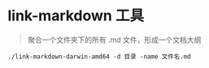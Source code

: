# link-markdown 工具

> 聚合一个文件夹下的所有 .md 文件，形成一个文档大纲

```shell
./link-markdown-darwin-amd64 -d 目录 -name 文件名.md
```